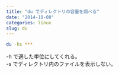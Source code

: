 ```yaml
---
title: "du でディレクトリの容量を調べる"
date: "2014-10-08"
categories: linux
slug: du
---
```

```bash
du -hs ***
```
-h で適した単位にしてくれる。  
-s でディレクトリ内のファイルを表示しない。
